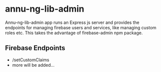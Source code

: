# annu-ng-lib-admin
Annu-ng-lib-admin app runs an Express js server and provides the endpoints for managing firebase users and services, like managing custom roles etc. This takes the advantage of firebase-admin npm package.

## Firebase Endpoints
* /setCustomClaims
* more will be added...
